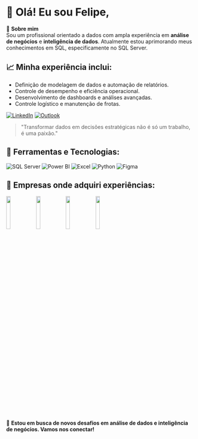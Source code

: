 # 👋 Olá! Eu sou Felipe,

🎯 **Sobre mim**  
Sou um profissional orientado a dados com ampla experiência em **análise de negócios** e **inteligência de dados**.
Atualmente estou aprimorando meus conhecimentos em SQL, especificamente no SQL Server.

## 📈 **Minha experiência inclui:**
- Definição de modelagem de dados e automação de relatórios.
- Controle de desempenho e eficiência operacional.
- Desenvolvimento de dashboards e análises avançadas.
- Controle logístico e manutenção de frotas.

[![LinkedIn](https://img.shields.io/badge/LinkedIn-0077B5?style=for-the-badge&logo=linkedin&logoColor=white)](https://www.linkedin.com/in/wfcs93/)
[![Outlook](https://img.shields.io/badge/Outlook-0078D4?style=for-the-badge&logo=microsoftoutlook&logoColor=white)](mailto:felipesilva@fluxbi.com.br)

> 
> "Transformar dados em decisões estratégicas não é só um trabalho, é uma paixão."
> 

## 🌟 Ferramentas e Tecnologias:

![SQL Server](https://img.shields.io/badge/SQL_Server-CC2927?style=for-the-badge&logo=microsoftsqlserver&logoColor=black) 
![Power BI](https://img.shields.io/badge/Power_BI-F2C811?style=for-the-badge&logo=powerbi&logoColor=black) 
![Excel](https://img.shields.io/badge/Excel-217346?style=for-the-badge&logo=microsoftexcel&logoColor=black) 
![Python](https://img.shields.io/badge/Python-F2C811?style=for-the-badge&logo=python&logoColor=black) 
![Figma](https://img.shields.io/badge/Figma-0000?style=for-the-badge&logo=figma&logoColor=black)

## 🏢 **Empresas onde adquiri experiências:**

<img src="https://github.com/user-attachments/assets/06aaca93-9117-49fe-a97e-3214811e4257" width="15%" height="15%" /> <img src="https://github.com/user-attachments/assets/edf8bc58-df8a-472b-8f7b-fd3f5bed6d0e" width="15%" height="15%" /> <img src="https://github.com/user-attachments/assets/4328bd93-54f3-4afa-b12a-538364132792" width="15%" height="15%" /> <img src="https://github.com/user-attachments/assets/1cd4a2f6-dce0-41bc-b0bf-c1902abde9c8" width="15%" height="15%" />

🚀 **Estou em busca de novos desafios em análise de dados e inteligência de negócios. Vamos nos conectar!**

